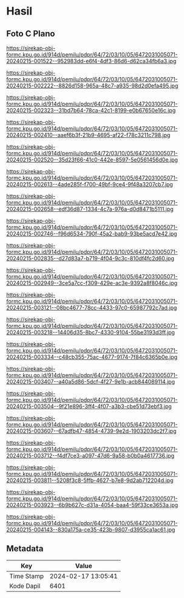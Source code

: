 # Hasil

## Foto C Plano

https://sirekap-obj-formc.kpu.go.id/914d/pemilu/pdpr/64/72/03/10/05/6472031005071-20240215-001522--952983dd-e6f4-4df3-86d6-d62ca34fb6a3.jpg

https://sirekap-obj-formc.kpu.go.id/914d/pemilu/pdpr/64/72/03/10/05/6472031005071-20240215-002222--8826d158-965a-48c7-a935-98d2d0efa495.jpg

https://sirekap-obj-formc.kpu.go.id/914d/pemilu/pdpr/64/72/03/10/05/6472031005071-20240215-002323--31bd7b64-78ca-42c1-8199-e0b67650e16c.jpg

https://sirekap-obj-formc.kpu.go.id/914d/pemilu/pdpr/64/72/03/10/05/6472031005071-20240215-002410--aaef6b3f-21b9-4695-af22-f78c3211c798.jpg

https://sirekap-obj-formc.kpu.go.id/914d/pemilu/pdpr/64/72/03/10/05/6472031005071-20240215-002520--35d23f66-41c0-442e-8597-5e0561456d0e.jpg

https://sirekap-obj-formc.kpu.go.id/914d/pemilu/pdpr/64/72/03/10/05/6472031005071-20240215-002613--4ade285f-f700-49bf-9ce4-9f48a3207cb7.jpg

https://sirekap-obj-formc.kpu.go.id/914d/pemilu/pdpr/64/72/03/10/05/6472031005071-20240215-002658--edf36d87-1334-4c7a-976a-d0d8471b5111.jpg

https://sirekap-obj-formc.kpu.go.id/914d/pemilu/pdpr/64/72/03/10/05/6472031005071-20240215-002746--f96d6534-790f-45a2-bab9-93be5acd7e42.jpg

https://sirekap-obj-formc.kpu.go.id/914d/pemilu/pdpr/64/72/03/10/05/6472031005071-20240215-002835--d27d83a7-b719-4f04-9c3c-810df4fc2d60.jpg

https://sirekap-obj-formc.kpu.go.id/914d/pemilu/pdpr/64/72/03/10/05/6472031005071-20240215-002949--3ce5a7cc-f309-429e-ac3e-9392a8f8046c.jpg

https://sirekap-obj-formc.kpu.go.id/914d/pemilu/pdpr/64/72/03/10/05/6472031005071-20240215-003121--08bc4677-78cc-4433-97c0-65987792c7ad.jpg

https://sirekap-obj-formc.kpu.go.id/914d/pemilu/pdpr/64/72/03/10/05/6472031005071-20240215-003218--14406d35-8bc7-4330-9104-55be3193d3ff.jpg

https://sirekap-obj-formc.kpu.go.id/914d/pemilu/pdpr/64/72/03/10/05/6472031005071-20240215-003334--c48cb355-75ac-4677-9174-7f84c6365b0e.jpg

https://sirekap-obj-formc.kpu.go.id/914d/pemilu/pdpr/64/72/03/10/05/6472031005071-20240215-003407--a40a5d86-5dcf-4f27-9e1b-acb844089114.jpg

https://sirekap-obj-formc.kpu.go.id/914d/pemilu/pdpr/64/72/03/10/05/6472031005071-20240215-003504--9f21e896-3ff4-4f07-a3b3-cbe51d73ebf3.jpg

https://sirekap-obj-formc.kpu.go.id/914d/pemilu/pdpr/64/72/03/10/05/6472031005071-20240215-003607--67adfb47-4854-4739-9e2d-1903203dc2f7.jpg

https://sirekap-obj-formc.kpu.go.id/914d/pemilu/pdpr/64/72/03/10/05/6472031005071-20240215-003712--f4df7ce3-a097-47d6-9a58-b0b0a4617736.jpg

https://sirekap-obj-formc.kpu.go.id/914d/pemilu/pdpr/64/72/03/10/05/6472031005071-20240215-003811--5208f3c8-5ffb-4627-b7e8-9d2ab712204d.jpg

https://sirekap-obj-formc.kpu.go.id/914d/pemilu/pdpr/64/72/03/10/05/6472031005071-20240215-003923--6b9b627c-d31a-4054-baa4-59f33ce3653a.jpg

https://sirekap-obj-formc.kpu.go.id/914d/pemilu/pdpr/64/72/03/10/05/6472031005071-20240215-004143--830a175a-ce35-423b-9807-d3955ca1ac61.jpg


## Metadata

| Key        | Value               |
| ---------- | ------------------- |
| Time Stamp | 2024-02-17 13:05:41 |
| Kode Dapil | 6401                |



